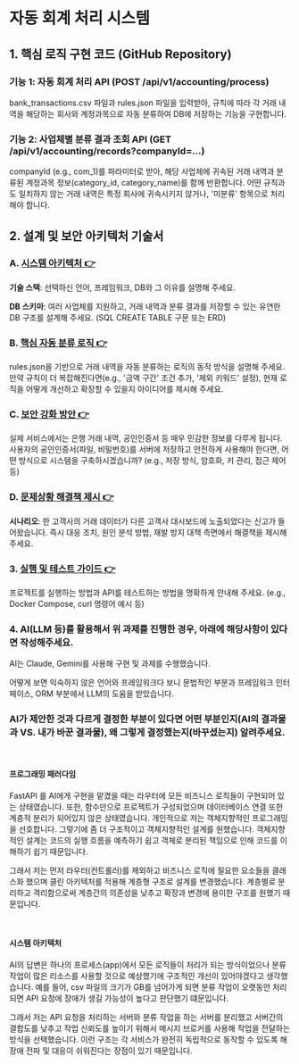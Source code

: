 # 자동 회계 처리 시스템

## 1. 핵심 로직 구현 코드 (GitHub Repository)

### 기능 1: 자동 회계 처리 API (POST /api/v1/accounting/process)

bank_transactions.csv 파일과 rules.json 파일을 입력받아, 규칙에 따라 각 거래 내역을 해당하는 회사와 계정과목으로 자동 분류하여 DB에 저장하는 기능을 구현합니다.

### 기능 2: 사업체별 분류 결과 조회 API (GET /api/v1/accounting/records?companyId=...)

companyId (e.g., com_1)를 파라미터로 받아, 해당 사업체에 귀속된 거래 내역과 분류된 계정과목 정보(category_id, category_name)를 함께 반환합니다.
어떤 규칙과도 일치하지 않는 거래 내역은 특정 회사에 귀속시키지 않거나, '미분류' 항목으로 처리해야 합니다.

## 2. 설계 및 보안 아키텍처 기술서

### A. [시스템 아키텍처 👉](docs/Architecture.md)

**기술 스택**: 선택하신 언어, 프레임워크, DB와 그 이유를 설명해 주세요.

**DB 스키마**: 여러 사업체를 지원하고, 거래 내역과 분류 결과를 저장할 수 있는 유연한 DB 구조를 설계해 주세요. (SQL CREATE TABLE 구문 또는 ERD)

### B. [핵심 자동 분류 로직 👉](docs/CategorizingLogic.md)

rules.json을 기반으로 거래 내역을 자동 분류하는 로직의 동작 방식을 설명해 주세요. 만약 규칙이 더 복잡해진다면(e.g., '금액 구간' 조건 추가, '제외 키워드' 설정), 현재 로직을 어떻게 개선하고
확장할 수 있을지 아이디어를 제시해 주세요.

### C. [보안 강화 방안 👉](docs/SecurityEnhancement.md)

실제 서비스에서는 은행 거래 내역, 공인인증서 등 매우 민감한 정보를 다루게 됩니다.
사용자의 공인인증서(파일, 비밀번호)를 서버에 저장하고 안전하게 사용해야 한다면,
어떤 방식으로 시스템을 구축하시겠습니까? (e.g., 저장 방식, 암호화, 키 관리, 접근 제어 등)

### D. [문제상황 해결책 제시 👉](docs/Scenario.md)

**시나리오**: 한 고객사의 거래 데이터가 다른 고객사 대시보드에 노출되었다는 신고가 들어왔습니다.
즉시 대응 조치, 원인 분석 방법, 재발 방지 대책 측면에서 해결책을 제시해주세요.

### 3. [실행 및 테스트 가이드 👉](docs/StartAndTest.md)

프로젝트를 실행하는 방법과 API를 테스트하는 방법을 명확하게 안내해 주세요. (e.g., Docker Compose, curl 명령어 예시 등)

### 4. AI(LLM 등)를 활용해서 위 과제를 진행한 경우, 아래에 해당사항이 있다면 작성해주세요.

AI는 Claude, Gemini를 사용해 구현 및 과제를 수행했습니다.

어떻게 보면 익숙하지 않은 언어와 프레임워크다 보니 문법적인 부분과 프레임워크 인터페이스, ORM 부분에서 LLM의 도움을
받았습니다.

### AI가 제안한 것과 다르게 결정한 부분이 있다면 어떤 부분인지(AI의 결과물과 VS. 내가 바꾼 결과물), 왜 그렇게 결정했는지(바꾸셨는지) 알려주세요.

<br/>

#### 프로그래밍 패러다임

FastAPI 를 AI에게 구현을 맡겼을 때는 라우터에 모든 비즈니스 로직들이 구현되어 있는 상태였습니다. 또한, 함수만으로 프로젝트가 구성되었으며 데이터베이스 연결 또한 계층적 분리가 되어있지 않은 상태였습니다.
개인적으로 저는 객체지향적인 프로그래밍을 선호합니다. 그렇기에 좀 더 구조적이고 객체지향적인 설계를 원했습니다. 객체지향적인 설계는 코드의 실행 흐름을 예측하기 쉽고
객체로 분리된 책임으로 인해 코드를 이해하기 쉽기 때문입니다.

그래서 저는 먼저 라우터(컨트롤러)를 제외하고 비즈니스 로직에 필요한 요소들을 클래스화 했으며 클린 아키텍처를 적용해 계층형 구조로 설계를 변경했습니다.
계층별로 분리하고 격리함으로써 계층간의 의존성을 낮추고 확장과 변경에 용이한 구조를 원했기 때문입니다.

<br/>

#### 시스템 아키텍처

AI의 답변은 하나의 프로세스(app)에서 모든 로직들이 처리가 되는 방식이었으나 분류 작업이 많은 리소스를 사용할 것으로 예상했기에 구조적인 개선이
있어야겠다고 생각했습니다. 예를 들어, csv 파일의 크기가 GB를 넘어가게 되면 분류 작업이 오랫동안 처리되면 API 요청에 장애가 생길 가능성이 높다고 판단했기 떄문입니다.

그래서 저는 API 요청을 처리하는 서버와 분류 작업을 하는 서버를 분리했고 서버간의 결합도를 낮추고 작업 신뢰도를 높이기 위해서 메시지 브로커를 사용해 작업을 전달하는
방식을 선택했습니다. 이런 구조는 각 서비스가 완전히 독립적으로 동작할 수 있도록 해 장애 전파 및 대응이 쉬워진다는 장점이 있기 때문입니다.

